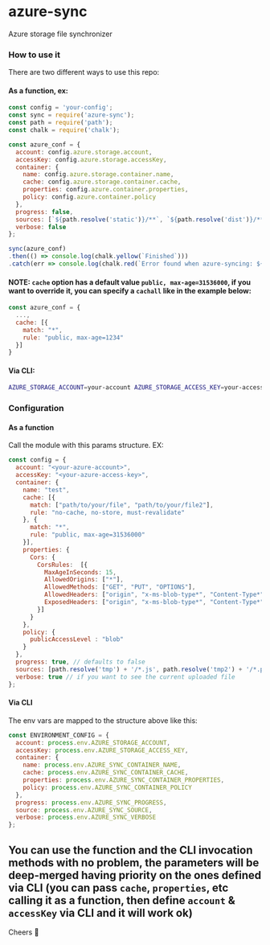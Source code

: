 # azure-sync
Azure storage file synchronizer

### How to use it

There are two different ways to use this repo:

#### As a function, ex:

```js
const config = 'your-config';
const sync = require('azure-sync');
const path = require('path');
const chalk = require('chalk');

const azure_conf = {
  account: config.azure.storage.account,
  accessKey: config.azure.storage.accessKey,
  container: {
    name: config.azure.storage.container.name,
    cache: config.azure.storage.container.cache,
    properties: config.azure.container.properties,
    policy: config.azure.container.policy
  },
  progress: false,
  sources: [`${path.resolve('static')}/**`, `${path.resolve('dist')}/**`],
  verbose: false
};

sync(azure_conf)
.then(() => console.log(chalk.yellow(`Finished`)))
.catch(err => console.log(chalk.red(`Error found when azure-syncing: ${err}`)));
```

#### NOTE: `cache` option has a default value `public, max-age=31536000`, if you want to override it, you can specify a `cachall` like in the example below:

```js
const azure_conf = {
  ...,
  cache: [{
    match: "*",
    rule: "public, max-age=1234"
  }]
}
```

#### Via CLI:

```zsh
AZURE_STORAGE_ACCOUNT=your-account AZURE_STORAGE_ACCESS_KEY=your-access-key (...) node ./node_modules/azure-sync/dist
```

### Configuration

#### As a function

Call the module with this params structure. EX:

```js
const config = {
  account: "<your-azure-account>",
  accessKey: "<your-azure-access-key>",
  container: {
    name: "test",
    cache: [{
      match: ["path/to/your/file", "path/to/your/file2"],
      rule: "no-cache, no-store, must-revalidate"
    }, {
      match: "*",
      rule: "public, max-age=31536000"
    }],
    properties: {
      Cors: {
        CorsRules:  [{
          MaxAgeInSeconds: 15,
          AllowedOrigins: ["*"],
          AllowedMethods: ["GET", "PUT", "OPTIONS"],
          AllowedHeaders: ["origin", "x-ms-blob-type*", "Content-Type*"],
          ExposedHeaders: ["origin", "x-ms-blob-type*", "Content-Type*"]
        }]
      }
    },
    policy: {
      publicAccessLevel : "blob"
    }
  },
  progress: true, // defaults to false
  sources: [path.resolve('tmp') + '/*.js', path.resolve('tmp2') + '/*.png'], // it must be an array of paths, path.resolve works perfectly
  verbose: true // if you want to see the current uploaded file
};
```

#### Via CLI

The env vars are mapped to the structure above like this:

```js
const ENVIRONMENT_CONFIG = {
  account: process.env.AZURE_STORAGE_ACCOUNT,
  accessKey: process.env.AZURE_STORAGE_ACCESS_KEY,
  container: {
    name: process.env.AZURE_SYNC_CONTAINER_NAME,
    cache: process.env.AZURE_SYNC_CONTAINER_CACHE,
    properties: process.env.AZURE_SYNC_CONTAINER_PROPERTIES,
    policy: process.env.AZURE_SYNC_CONTAINER_POLICY
  },
  progress: process.env.AZURE_SYNC_PROGRESS,
  source: process.env.AZURE_SYNC_SOURCE,
  verbose: process.env.AZURE_SYNC_VERBOSE
};
```

## You can use the function and the CLI invocation methods with no problem, the parameters will be deep-merged having priority on the ones defined via CLI (you can pass `cache`, `properties`, etc calling it as a function, then define `account` & `accessKey` via CLI and it will work ok)

Cheers 🤖

